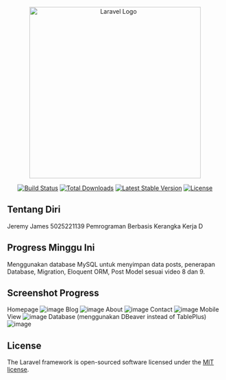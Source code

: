 <p align="center"><a href="https://laravel.com" target="_blank"><img src="https://raw.githubusercontent.com/laravel/art/master/logo-lockup/5%20SVG/2%20CMYK/1%20Full%20Color/laravel-logolockup-cmyk-red.svg" width="400" alt="Laravel Logo"></a></p>

<p align="center">
<a href="https://github.com/laravel/framework/actions"><img src="https://github.com/laravel/framework/workflows/tests/badge.svg" alt="Build Status"></a>
<a href="https://packagist.org/packages/laravel/framework"><img src="https://img.shields.io/packagist/dt/laravel/framework" alt="Total Downloads"></a>
<a href="https://packagist.org/packages/laravel/framework"><img src="https://img.shields.io/packagist/v/laravel/framework" alt="Latest Stable Version"></a>
<a href="https://packagist.org/packages/laravel/framework"><img src="https://img.shields.io/packagist/l/laravel/framework" alt="License"></a>
</p>

## Tentang Diri
Jeremy James
5025221139
Pemrograman Berbasis Kerangka Kerja D

## Progress Minggu Ini
Menggunakan database MySQL untuk menyimpan data posts, penerapan Database, Migration, Eloquent ORM, Post Model sesuai video 8 dan 9.

## Screenshot Progress
Homepage
![image](https://github.com/user-attachments/assets/7a96da64-cd5e-4d95-a9df-6d34d711ba0f)
Blog
![image](https://github.com/user-attachments/assets/19d805d7-dbe8-40e3-bfdb-62f6458cfcd7)
About
![image](https://github.com/user-attachments/assets/520857f7-09a6-4bff-b42a-5b4c78dfc75c)
Contact
![image](https://github.com/user-attachments/assets/89e62a92-871f-48d2-ba3c-dc5a0724c902)
Mobile View
![image](https://github.com/user-attachments/assets/aab511e0-5335-4b45-be89-007f9bb3906b)
Database (menggunakan DBeaver instead of TablePlus)
![image](https://github.com/user-attachments/assets/fe828f69-dfe7-4edc-ab49-9b44ecac8591)




## License

The Laravel framework is open-sourced software licensed under the [MIT license](https://opensource.org/licenses/MIT).
